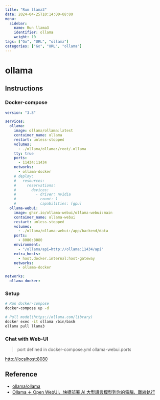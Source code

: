 ```yaml
---
title: "Run llama3"
date: 2024-04-25T10:14:00+08:00
menu:
  sidebar:
    name: Run llama3
    identifier: ollama
    weight: 10
tags: ["Go", "URL", "ollama"]
categories: ["Go", "URL", "ollama"]
---
```


# ollama

## Instructions

### Docker-compose

```yaml
version: "3.8"

services:
  ollama:
    image: ollama/ollama:latest
    container_name: ollama
    restart: unless-stopped
    volumes:
      - ./ollama/ollama:/root/.ollama
    tty: true
    ports:
      - 11434:11434
    networks:
      - ollama-docker
    # deploy:
    #   resources:
    #     reservations:
    #       devices:
    #         - driver: nvidia
    #           count: 1
    #           capabilities: [gpu]
  ollama-webui:
    image: ghcr.io/ollama-webui/ollama-webui:main
    container_name: ollama-webui
    restart: unless-stopped
    volumes:
      - ./ollama/ollama-webui:/app/backend/data
    ports:
      - 8080:8080
    environment:
      - "/ollama/api=http://ollama:11434/api"
    extra_hosts:
      - host.docker.internal:host-gateway
    networks:
      - ollama-docker

networks:
  ollama-docker:
```

### Setup

```bash
# Run docker-compose
docker-compose up -d

# Pull model(https://ollama.com/library)
docker exec -it ollama /bin/bash
ollama pull llama3
```

### Chat with Web-UI

> port defined in docker-compose.yml ollama-webui.ports

[http://localhost:8080](http://localhost:8080)

## Reference

- [ollama/ollama](https://github.com/ollama/ollama)
- [Ollama ＋ Open WebUI，快捷部署 AI 大型語言模型到你的電腦，離線執行](https://ivonblog.com/posts/ollama-llm/)
